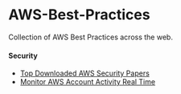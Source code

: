 # AWS-Best-Practices
Collection of AWS Best Practices across the web.


#### Security

- [Top Downloaded AWS Security Papers](https://aws.amazon.com/blogs/security/the-top-10-most-downloaded-aws-security-and-compliance-documents-in-2017/)
- [Monitor AWS Account Activity Real Time](https://aws.amazon.com/answers/account-management/real-time-insights-account-activity/)
